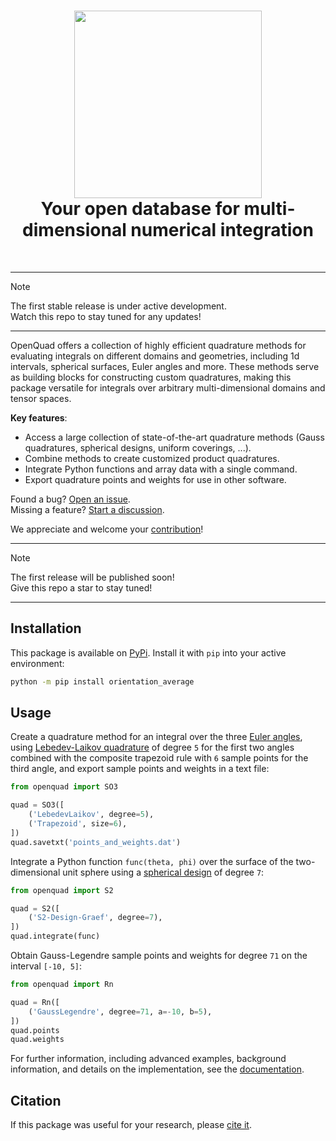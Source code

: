 <h1 align="center">
<img src="docs/_static/images/logo.svg" width="300">
<br>
Your open database for multi-dimensional numerical integration
</h1><br>

<!-- TODO: add badges -->

---
> [!NOTE]
> The first stable release is under active development.  
> Watch this repo to stay tuned for any updates!
---

<!-- start including on doc landing page -->
OpenQuad offers a collection of highly efficient quadrature methods for
evaluating integrals on different domains and geometries, including 1d
intervals, spherical surfaces, Euler angles and more. These methods serve as
building blocks for constructing custom quadratures, making this package
versatile for integrals over arbitrary multi-dimensional domains and tensor
spaces.
<!-- end including on doc landing page -->

**Key features**:

- Access a large collection of state-of-the-art quadrature methods (Gauss
  quadratures, spherical designs, uniform coverings, ...).
- Combine methods to create customized product quadratures.
- Integrate Python functions and array data with a single command.
- Export quadrature points and weights for use in other software.

Found a bug? [Open an issue](https://github.com/qucontrol/openquad/issues).  
Missing a feature? [Start a discussion](https://github.com/qucontrol/openquad/discussions).

We appreciate and welcome your [contribution][contribute]!

---
> [!NOTE]
> The first release will be published soon!  
> Give this repo a star to stay tuned!
---

Installation
------------

This package is available on
[PyPi](https://pypi.org/project/openquad). Install it with `pip`
into your active environment:

```bash
python -m pip install orientation_average
```

Usage
-----

Create a quadrature method for an integral over the three [Euler angles][angles],
using [Lebedev-Laikov quadrature][lebedev] of degree `5` for the first two angles
combined with the composite trapezoid rule with `6` sample points for the third
angle, and export sample points and weights in a text file:

```python
from openquad import SO3

quad = SO3([
    ('LebedevLaikov', degree=5),
    ('Trapezoid', size=6),
])
quad.savetxt('points_and_weights.dat')
```

Integrate a Python function `func(theta, phi)` over the surface of the
two-dimensional unit sphere using a [spherical design][designs] of degree `7`:

```python
from openquad import S2

quad = S2([
    ('S2-Design-Graef', degree=7),
])
quad.integrate(func)
```

Obtain Gauss-Legendre sample points and weights for degree `71` on the interval
`[-10, 5]`:

```python
from openquad import Rn

quad = Rn([
    ('GaussLegendre', degree=71, a=-10, b=5),
])
quad.points
quad.weights
```

For further information, including advanced examples, background information,
and details on the implementation, see the [documentation][docs].


Citation
--------

If this package was useful for your research, please [cite it][cite].


[angles]: https://en.wikipedia.org/wiki/Euler_angles
[designs]: https://en.wikipedia.org/wiki/Spherical_design
[lebedev]: https://en.wikipedia.org/wiki/Lebedev_quadrature
[docs]: https://qucontrol.github.io/openquad
[cite]: https://qucontrol.github.io/openquad/using/cite.html
[contribute]: https://qucontrol/github.io/openquad/contributing/index.html
